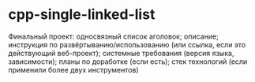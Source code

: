 # cpp-single-linked-list
Финальный проект: односвязный список
аголовок; описание; инструкция по развёртыванию/использованию (или ссылка, если это действующий веб-проект); системные требования (версия языка, зависимости); планы по доработке (если есть); стек технологий (если применили более двух инструментов)
